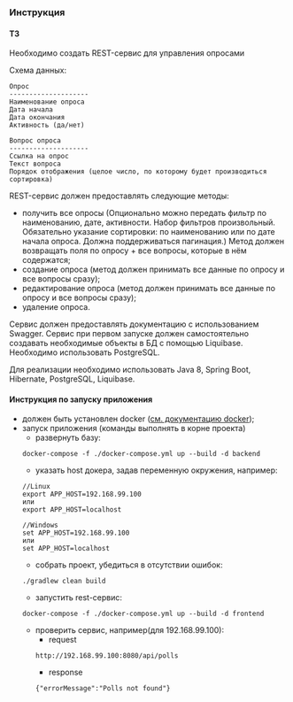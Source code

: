 ### Инструкция

#### ТЗ
Необходимо создать REST-сервис для управления опросами

Схема данных:
```
Опрос
--------------------
Наименование опроса
Дата начала
Дата окончания
Активность (да/нет)
```

```
Вопрос опроса
--------------------
Ссылка на опрос
Текст вопроса
Порядок отображения (целое число, по которому будет производиться сортировка)
```

REST-сервис должен предоставлять следующие методы:
- получить все опросы (Опционально можно передать фильтр по наименованию, дате, активности. Набор фильтров произвольный. Обязательно указание сортировки: по наименованию или по дате начала опроса. Должна поддерживаться пагинация.) Метод должен возвращать поля по опросу + все вопросы, которые в нём содержатся;
- создание опроса (метод должен принимать все данные по опросу и все вопросы сразу);
- редактирование опроса (метод должен принимать все данные по опросу и все вопросы сразу);
- удаление опроса.

Сервис должен предоставлять документацию с использованием Swagger.
Сервис при первом запуске должен самостоятельно создавать необходимые объекты в БД с помощью Liquibase.
Необходимо использовать PostgreSQL.

Для реализации необходимо использовать Java 8, Spring Boot, Hibernate, PostgreSQL, Liquibase.

#### Инструкция по запуску приложения
- должен быть установлен docker ([см. документацию docker](docs.docker.com));
- запуск приложения (команды выполнять в корне проекта)
    - развернуть базу: 
    ```
    docker-compose -f ./docker-compose.yml up --build -d backend
    ```
    - указать host докера, задав переменную окружения, например:
    ```
    //Linux
    export APP_HOST=192.168.99.100
    или 
    export APP_HOST=localhost
    
    //Windows
    set APP_HOST=192.168.99.100
    или
    set APP_HOST=localhost
    ```
    - собрать проект, убедиться в отсутствии ошибок:
    ```
    ./gradlew clean build
    ``` 
    - запустить rest-сервис:
    ```
    docker-compose -f ./docker-compose.yml up --build -d frontend
    ```
    - проверить сервис, например(для 192.168.99.100):
        - request
        ```
        http://192.168.99.100:8080/api/polls
        ```
        - response
        ```
        {"errorMessage":"Polls not found"}
        ```